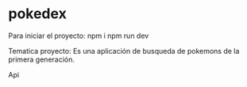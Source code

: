 # pokedex
Para iniciar el proyecto:
npm i
npm run dev

Tematica proyecto:
Es una aplicación de busqueda de pokemons de la primera generación.

Api

